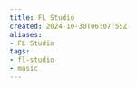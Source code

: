 ```yaml
---
title: FL Studio
created: 2024-10-30T06:07:55Z
aliases:
- FL Studio
tags:
- fl-studio
- music
---
```

